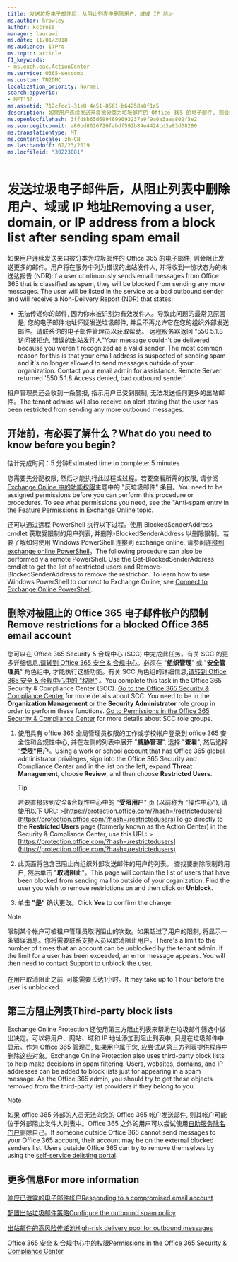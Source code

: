 ```yaml
---
title: 发送垃圾电子邮件后，从阻止列表中删除用户、域或 IP 地址
ms.author: krowley
author: kccross
manager: laurawi
ms.date: 11/01/2018
ms.audience: ITPro
ms.topic: article
f1_keywords:
- ms.exch.eac.ActionCenter
ms.service: O365-seccomp
ms.custom: TN2DMC
localization_priority: Normal
search.appverid:
- MET150
ms.assetid: 712cfcc1-31e8-4e51-8561-b64258a8f1e5
description: 如果用户连续发送来自被分类为垃圾邮件的 Office 365 的电子邮件, 则会阻止发送更多的邮件。
ms.openlocfilehash: 3ffd8b65d6994699093237e9f9a0a3aaa802f5e2
ms.sourcegitcommit: a80bd8626720fabdf592b84e4424cd3a83d08280
ms.translationtype: MT
ms.contentlocale: zh-CN
ms.lasthandoff: 02/23/2019
ms.locfileid: "30223081"
---
```

# <a name="removing-a-user-domain-or-ip-address-from-a-block-list-after-sending-spam-email"></a><span data-ttu-id="69eac-103">发送垃圾电子邮件后，从阻止列表中删除用户、域或 IP 地址</span><span class="sxs-lookup"><span data-stu-id="69eac-103">Removing a user, domain, or IP address from a block list after sending spam email</span></span>

<span data-ttu-id="69eac-p101">如果用户连续发送来自被分类为垃圾邮件的 Office 365 的电子邮件, 则会阻止发送更多的邮件。用户将在服务中列为错误的出站发件人, 并将收到一份状态为的未送达报告 (NDR):</span><span class="sxs-lookup"><span data-stu-id="69eac-p101">If a user continuously sends email messages from Office 365 that is classified as spam, they will be blocked from sending any more messages. The user will be listed in the service as a bad outbound sender and will receive a Non-Delivery Report (NDR) that states:</span></span>

- <span data-ttu-id="69eac-p102">无法传递你的邮件, 因为你未被识别为有效发件人。导致此问题的最常见原因是, 您的电子邮件地址怀疑发送垃圾邮件, 并且不再允许它在您的组织外部发送邮件。请联系你的电子邮件管理员以获取帮助。 远程服务器返回 "550 5.1.8 访问被拒绝, 错误的出站发件人"</span><span class="sxs-lookup"><span data-stu-id="69eac-p102">Your message couldn't be delivered because you weren't recognized as a valid sender. The most common reason for this is that your email address is suspected of sending spam and it's no longer allowed to send messages outside of your organization. Contact your email admin for assistance.  Remote Server returned '550 5.1.8 Access denied, bad outbound sender'</span></span>

<span data-ttu-id="69eac-110">租户管理员还会收到一条警报, 指示用户已受到限制, 无法发送任何更多的出站邮件。</span><span class="sxs-lookup"><span data-stu-id="69eac-110">The tenant admins will also receive an alert stating that the user has been restricted from sending any more outbound messages.</span></span>

## <a name="what-do-you-need-to-know-before-you-begin"></a><span data-ttu-id="69eac-111">开始前，有必要了解什么？</span><span class="sxs-lookup"><span data-stu-id="69eac-111">What do you need to know before you begin?</span></span>
<span data-ttu-id="69eac-112"><a name="sectionSection0"> </a></span><span class="sxs-lookup"><span data-stu-id="69eac-112"></span></span>

<span data-ttu-id="69eac-113">估计完成时间：5 分钟</span><span class="sxs-lookup"><span data-stu-id="69eac-113">Estimated time to complete: 5 minutes</span></span>
  
<span data-ttu-id="69eac-p103">您需要先分配权限, 然后才能执行此过程或过程。若要查看所需的权限, 请参阅[Exchange Online 中的功能权限](http://technet.microsoft.com/library/15073ce1-0917-403b-8839-02a2ebc96e16.aspx)主题中的 "反垃圾邮件" 条目。</span><span class="sxs-lookup"><span data-stu-id="69eac-p103">You need to be assigned permissions before you can perform this procedure or procedures. To see what permissions you need, see the "Anti-spam entry in the [Feature Permissions in Exchange Online](http://technet.microsoft.com/library/15073ce1-0917-403b-8839-02a2ebc96e16.aspx) topic.</span></span>

<span data-ttu-id="69eac-p104">还可以通过远程 PowerShell 执行以下过程。使用 BlockedSenderAddress cmdlet 获取受限制的用户列表, 并删除-BlockedSenderAddress 以删除限制。若要了解如何使用 Windows PowerShell 连接到 exchange online, 请参阅[连接到 exchange online PowerShell](https://go.microsoft.com/fwlink/p/?linkid=396554)。</span><span class="sxs-lookup"><span data-stu-id="69eac-p104">The following procedure can also be performed via remote PowerShell. Use the Get-BlockedSenderAddress cmdlet to get the list of restricted users and Remove-BlockedSenderAddress to remove the restriction. To learn how to use Windows PowerShell to connect to Exchange Online, see [Connect to Exchange Online PowerShell](https://go.microsoft.com/fwlink/p/?linkid=396554).</span></span>

## <a name="remove-restrictions-for-a-blocked-office-365-email-account"></a><span data-ttu-id="69eac-119">删除对被阻止的 Office 365 电子邮件帐户的限制</span><span class="sxs-lookup"><span data-stu-id="69eac-119">Remove restrictions for a blocked Office 365 email account</span></span>

<span data-ttu-id="69eac-p105">您可以在 Office 365 Security & 合规中心 (SCC) 中完成此任务。有关 SCC 的更多详细信息,[请转到 Office 365 安全 & 合规中心](go-to-the-securitycompliance-center.md)。必须在 "**组织管理**" 或 "**安全管理员**" 角色组中, 才能执行这些功能。有关 SCC 角色组的详细信息,[请转到 Office 365 安全 & 合规中心中的 "权限"](permissions-in-the-security-and-compliance-center.md) 。</span><span class="sxs-lookup"><span data-stu-id="69eac-p105">You complete this task in the Office 365 Security & Compliance Center (SCC). [Go to the Office 365 Security & Compliance Center](go-to-the-securitycompliance-center.md) for more details about SCC. You need to be in the **Organization Management** or the **Security Administrator** role group in order to perform these functions. [Go to Permissions in the Office 365 Security & Compliance Center](permissions-in-the-security-and-compliance-center.md) for more details about SCC role groups.</span></span>

1. <span data-ttu-id="69eac-124">使用具有 office 365 全局管理员权限的工作或学校帐户登录到 office 365 安全性和合规性中心, 并在左侧的列表中展开 "**威胁管理**", 选择 "**查看**", 然后选择 "**受限"用户**。</span><span class="sxs-lookup"><span data-stu-id="69eac-124">Using a work or school account that has Office 365 global administrator privileges, sign into the Office 365 Security and Compliance Center and in the list on the left, expand **Threat Management**, choose **Review**, and then choose **Restricted Users**.</span></span>
    
    > [!TIP]
    > <span data-ttu-id="69eac-125">若要直接转到安全&amp;合规性中心中的 "**受限用户**" 页 (以前称为 "操作中心"), 请使用以下 URL: >[https://protection.office.com/?hash=/restrictedusers](https://protection.office.com/?hash=/restrictedusers)</span><span class="sxs-lookup"><span data-stu-id="69eac-125">To go directly to the **Restricted Users** page (formerly known as the Action Center) in the Security &amp; Compliance Center, use this URL: > [https://protection.office.com/?hash=/restrictedusers](https://protection.office.com/?hash=/restrictedusers)</span></span>

2. <span data-ttu-id="69eac-p106">此页面将包含已阻止向组织外部发送邮件的用户的列表。 查找要删除限制的用户, 然后单击 "**取消阻止**"。</span><span class="sxs-lookup"><span data-stu-id="69eac-p106">This page will contain the list of users that have been blocked from sending mail to outside of your organization.  Find the user you wish to remove restrictions on and then click on **Unblock**.</span></span>

3. <span data-ttu-id="69eac-128">单击 **"是"** 确认更改。</span><span class="sxs-lookup"><span data-stu-id="69eac-128">Click **Yes** to confirm the change.</span></span> 
    
> [!NOTE]
> <span data-ttu-id="69eac-p107">限制某个帐户可被租户管理员取消阻止的次数。如果超过了用户的限制, 将显示一条错误消息。你将需要联系支持人员以取消阻止用户。</span><span class="sxs-lookup"><span data-stu-id="69eac-p107">There's a limit to the number of times that an account can be unblocked by the tenant admin. If the limit for a user has been exceeded, an error message appears. You will then need to contact Support to unblock the user.</span></span><br/><br/> <span data-ttu-id="69eac-131">在用户取消阻止之前, 可能需要长达1小时。</span><span class="sxs-lookup"><span data-stu-id="69eac-131">It may take up to 1 hour before the user is unblocked.</span></span>
  
## <a name="third-party-block-lists"></a><span data-ttu-id="69eac-132">第三方阻止列表</span><span class="sxs-lookup"><span data-stu-id="69eac-132">Third-party block lists</span></span>

<span data-ttu-id="69eac-p108">Exchange Online Protection 还使用第三方阻止列表来帮助在垃圾邮件筛选中做出决定。可以将用户、网站、域和 IP 地址添加到阻止列表中, 只是在垃圾邮件中显示。作为 Office 365 管理员, 如果用户属于您, 应尝试从第三方列表提供程序中删除这些对象。</span><span class="sxs-lookup"><span data-stu-id="69eac-p108">Exchange Online Protection also uses third-party block lists to help make decisions in spam filtering. Users, websites, domains, and IP addresses can be added to block lists just for appearing in a spam message. As the Office 365 admin, you should try to get these objects removed from the third-party list providers if they belong to you.</span></span>

> [!NOTE]
> <span data-ttu-id="69eac-p109">如果 office 365 外部的人员无法向您的 Office 365 帐户发送邮件, 则其帐户可能位于外部阻止发件人列表中。Office 365 之外的用户可以尝试使用[自助服务除名门户](https://docs.microsoft.com/en-us/office365/SecurityCompliance/use-the-delist-portal-to-remove-yourself-from-the-office-365-blocked-senders-lis)删除自己。</span><span class="sxs-lookup"><span data-stu-id="69eac-p109">If someone outside Office 365 cannot send messages to your Office 365 account, their account may be on the external blocked senders list. Users outside Office 365 can try to remove themselves by using the [self-service delisting portal](https://docs.microsoft.com/en-us/office365/SecurityCompliance/use-the-delist-portal-to-remove-yourself-from-the-office-365-blocked-senders-lis).</span></span> 

## <a name="for-more-information"></a><span data-ttu-id="69eac-138">更多信息</span><span class="sxs-lookup"><span data-stu-id="69eac-138">For more information</span></span>

[<span data-ttu-id="69eac-139">响应已泄露的电子邮件帐户</span><span class="sxs-lookup"><span data-stu-id="69eac-139">Responding to a compromised email account</span></span>](responding-to-a-compromised-email-account.md)

[<span data-ttu-id="69eac-140">配置出站垃圾邮件策略</span><span class="sxs-lookup"><span data-stu-id="69eac-140">Configure the outbound spam policy</span></span>](configure-the-outbound-spam-policy.md)
  
[<span data-ttu-id="69eac-141">出站邮件的高风险传递池</span><span class="sxs-lookup"><span data-stu-id="69eac-141">High-risk delivery pool for outbound messages</span></span>](high-risk-delivery-pool-for-outbound-messages.md)

[<span data-ttu-id="69eac-142">Office 365 安全 & 合规中心中的权限</span><span class="sxs-lookup"><span data-stu-id="69eac-142">Permissions in the Office 365 Security & Compliance Center</span></span>](permissions-in-the-security-and-compliance-center.md)

  

